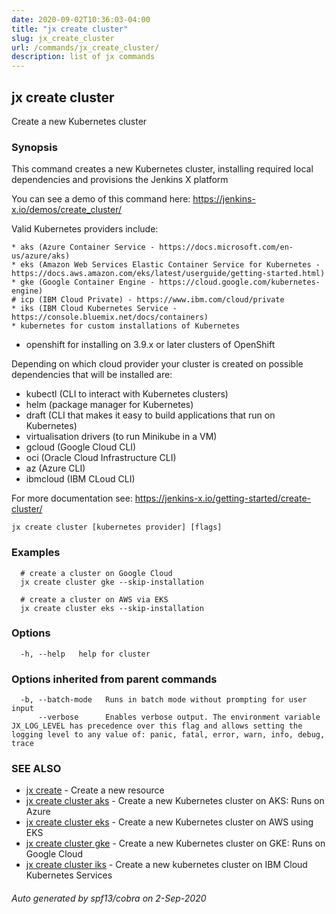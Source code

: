 ```yaml
---
date: 2020-09-02T10:36:03-04:00
title: "jx create cluster"
slug: jx_create_cluster
url: /commands/jx_create_cluster/
description: list of jx commands
---
```

## jx create cluster

Create a new Kubernetes cluster

### Synopsis

This command creates a new Kubernetes cluster, installing required local dependencies and provisions the Jenkins X platform

You can see a demo of this command here: <https://jenkins-x.io/demos/create_cluster/>

Valid Kubernetes providers include:

    * aks (Azure Container Service - https://docs.microsoft.com/en-us/azure/aks)
    * eks (Amazon Web Services Elastic Container Service for Kubernetes - https://docs.aws.amazon.com/eks/latest/userguide/getting-started.html)
    * gke (Google Container Engine - https://cloud.google.com/kubernetes-engine)
    # icp (IBM Cloud Private) - https://www.ibm.com/cloud/private
    * iks (IBM Cloud Kubernetes Service - https://console.bluemix.net/docs/containers)
    * kubernetes for custom installations of Kubernetes
 * openshift for installing on 3.9.x or later clusters of OpenShift

Depending on which cloud provider your cluster is created on possible dependencies that will be installed are:

* kubectl (CLI to interact with Kubernetes clusters)  
* helm (package manager for Kubernetes)  
* draft (CLI that makes it easy to build applications that run on Kubernetes)  
* virtualisation drivers (to run Minikube in a VM)  
* gcloud (Google Cloud CLI)  
* oci (Oracle Cloud Infrastructure CLI)  
* az (Azure CLI)  
* ibmcloud (IBM CLoud CLI)  

For more documentation see: <https://jenkins-x.io/getting-started/create-cluster/>

```
jx create cluster [kubernetes provider] [flags]
```

### Examples

```
  # create a cluster on Google Cloud
  jx create cluster gke --skip-installation
  
  # create a cluster on AWS via EKS
  jx create cluster eks --skip-installation
```

### Options

```
  -h, --help   help for cluster
```

### Options inherited from parent commands

```
  -b, --batch-mode   Runs in batch mode without prompting for user input
      --verbose      Enables verbose output. The environment variable JX_LOG_LEVEL has precedence over this flag and allows setting the logging level to any value of: panic, fatal, error, warn, info, debug, trace
```

### SEE ALSO

* [jx create](/commands/jx_create/)  - Create a new resource
* [jx create cluster aks](/commands/jx_create_cluster_aks/)  - Create a new Kubernetes cluster on AKS: Runs on Azure
* [jx create cluster eks](/commands/jx_create_cluster_eks/)  - Create a new Kubernetes cluster on AWS using EKS
* [jx create cluster gke](/commands/jx_create_cluster_gke/)  - Create a new Kubernetes cluster on GKE: Runs on Google Cloud
* [jx create cluster iks](/commands/jx_create_cluster_iks/)  - Create a new kubernetes cluster on IBM Cloud Kubernetes Services

###### Auto generated by spf13/cobra on 2-Sep-2020
